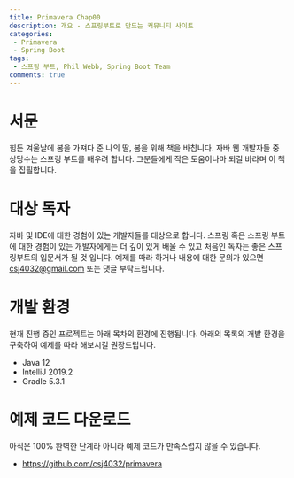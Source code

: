 ```yaml
---
title: Primavera Chap00
description: 개요 - 스프링부트로 만드는 커뮤니티 사이트
categories:
 - Primavera
 - Spring Boot
tags:
 - 스프링 부트, Phil Webb, Spring Boot Team
comments: true
---
```


# 서문

힘든 겨울날에 봄을 가져다 준 나의 딸, 봄을 위해 책을 바칩니다.
자바 웹 개발자들 중 상당수는 스프링 부트를 배우려 합니다. 그분들에게 작은 도움이나마 되길 바라며 이 책을 집필합니다.

# 대상 독자
자바 및 IDE에 대한 경험이 있는 개발자들를 대상으로 합니다. 스프링 혹은 스프링 부트에 대한 경험이 있는 개발자에게는 더 깊이 있게 배울 수 있고 처음인 독자는 좋은 스프링부트의 입문서가 될 것 입니다.
예제를 따라 하거나 내용에 대한 문의가 있으면 csj4032@gmail.com 또는 댓글 부탁드립니다.

# 개발 환경
현재 진행 중인 프로젝트는 아래 목차의 환경에 진행됩니다. 아래의 목록의 개발 환경을 구축하여 예제를 따라 해보시길 권장드립니다.
* Java 12
* IntelliJ 2019.2
* Gradle 5.3.1

# 예제 코드 다운로드
아직은 100% 완벽한 단계라 아니라 예제 코드가 만족스럽지 않을 수 있습니다.
* https://github.com/csj4032/primavera
